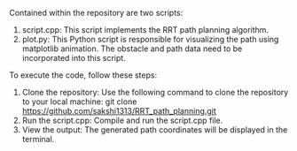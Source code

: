 Contained within the repository are two scripts:

1. script.cpp: This script implements the RRT path planning algorithm.
2. plot.py: This Python script is responsible for visualizing the path using matplotlib animation. The obstacle and path data need to be incorporated into this script.
   
To execute the code, follow these steps:

1. Clone the repository: Use the following command to clone the repository to your local machine:
git clone https://github.com/sakshi1313/RRT_path_planning.git
2. Run the script.cpp: Compile and run the script.cpp file.
3. View the output: The generated path coordinates will be displayed in the terminal.
